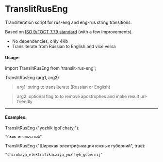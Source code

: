 # TranslitRusEng

Transliteration script for rus-eng and eng-rus string transitions.

Based on [ISO 9/ГОСТ 7.79 standard](https://ru.wikipedia.org/wiki/ISO_9#.D0.A2.D0.B0.D0.B1.D0.BB._2._.D0.A2.D1.80.D0.B0.D0.BD.D1.81.D0.BB.D0.B8.D1.82.D0.B5.D1.80.D0.B0.D1.86.D0.B8.D1.8F_.D0.BF.D0.BE_.D1.81.D0.B8.D1.81.D1.82.D0.B5.D0.BC.D0.B5_.D0.91) (with a few improvements).

 * No dependencies, only 4Kb
 * Transliterate from Russian to English and vice versa

#### Usage:
import TranslitRusEng from 'translit-rus-eng';

TranslitRusEng (arg1, arg2)

> arg1: string to transliterate (Russian or English)

> arg2: optional flag to to remove apostrophes and make result url-friendly

---

#### Examples:

TranslitRusEng ("yozhik igol`chatyj"):

```
"ёжик игольчатый"
```

TranslitRusEng ("Широкая электрификация южных губерний", true):

```
"shirokaya_elektrifikacziya_yuzhnyh_gubernij"
```
